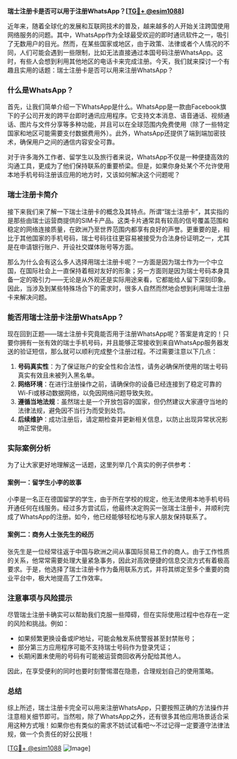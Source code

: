**瑞士注册卡是否可以用于注册WhatsApp？[[TG💪+ @esim1088](https://t.me/s/esim1088)]**

近年来，随着全球化的发展和互联网技术的普及，越来越多的人开始关注跨国使用网络服务的问题。其中，WhatsApp作为全球最受欢迎的即时通讯软件之一，吸引了无数用户的目光。然而，在某些国家或地区，由于政策、法律或者个人情况的不同，人们可能会遇到一些限制，比如无法直接通过本国号码注册WhatsApp。这时，有些人会想到利用其他地区的电话卡来完成注册。今天，我们就来探讨一个有趣且实用的话题：瑞士注册卡是否可以用来注册WhatsApp？

### 什么是WhatsApp？

首先，让我们简单介绍一下WhatsApp是什么。WhatsApp是一款由Facebook旗下的子公司开发的跨平台即时通讯应用程序。它支持文本消息、语音通话、视频通话、图片与文件分享等多种功能，并且可以在全球范围内免费使用（除了一些特定国家和地区可能需要支付数据费用外）。此外，WhatsApp还提供了端到端加密技术，确保用户之间的通信内容安全可靠。

对于许多海外工作者、留学生以及旅行者来说，WhatsApp不仅是一种便捷高效的沟通工具，更成为了他们保持联系的重要桥梁。但是，如果你身处某个不允许使用本地手机号码注册该应用的地方时，又该如何解决这个问题呢？

### 瑞士注册卡简介

接下来我们来了解一下瑞士注册卡的概念及其特点。所谓“瑞士注册卡”，其实指的是那些由瑞士运营商提供的SIM卡产品。这类卡片通常具有较高的信号覆盖范围和稳定的网络连接质量，在欧洲乃至世界范围内都享有良好的声誉。更重要的是，相比于其他国家的手机号码，瑞士号码往往更容易被接受为合法身份证明之一，尤其是在申请银行账户、开设社交媒体账号等方面。

那么为什么会有这么多人选择用瑞士注册卡呢？一方面是因为瑞士作为一个中立国，在国际社会上一直保持着相对友好的形象；另一方面则是因为瑞士号码本身具备一定的吸引力——无论是从外观还是实际用途来看，它都能给人留下深刻印象。因此，当涉及到某些特殊场合下的需求时，很多人自然而然地会想到利用瑞士注册卡来解决问题。

### 能否用瑞士注册卡注册WhatsApp？

现在回到正题——瑞士注册卡究竟能否用于注册WhatsApp呢？答案是肯定的！只要你拥有一张有效的瑞士手机号码，并且能够正常接收到来自WhatsApp服务器发送的验证短信，那么就可以顺利完成整个注册过程。不过需要注意以下几点：

1. **号码真实性**：为了保证账户的安全性和合法性，请务必确保所使用的瑞士号码真实有效且未被列入黑名单。
2. **网络环境**：在进行注册操作之前，请确保你的设备已经连接到了稳定可靠的Wi-Fi或移动数据网络，以免因网络问题导致失败。
3. **遵循当地法规**：虽然瑞士是一个开放包容的国家，但仍然建议大家遵守当地的法律法规，避免因不当行为而受到处罚。
4. **后续维护**：成功注册后，请定期检查并更新相关信息，以防止出现异常状况影响正常使用。

### 实际案例分析

为了让大家更好地理解这一话题，这里列举几个真实的例子供参考：

#### 案例一：留学生小李的故事
小李是一名正在德国留学的学生，由于所在学校的规定，他无法使用本地手机号码开通任何在线服务。经过多方尝试后，他最终决定购买一张瑞士注册卡，并顺利完成了WhatsApp的注册。如今，他已经能够轻松地与家人朋友保持联系了。

#### 案例二：商务人士张先生的经历
张先生是一位经常往返于中国与欧洲之间从事国际贸易工作的商人。由于工作性质的关系，他常常需要处理大量紧急事务，因此对高效便捷的信息交流方式有着极高要求。于是，他选择了瑞士注册卡作为备用联系方式，并将其绑定至多个重要的商业平台中，极大地提高了工作效率。

### 注意事项与风险提示

尽管瑞士注册卡确实可以帮助我们克服一些障碍，但在实际使用过程中也存在一定的风险和挑战。例如：
- 如果频繁更换设备或IP地址，可能会触发系统警报甚至封禁账号；
- 部分第三方应用程序可能不支持瑞士号码作为登录凭证；
- 长期闲置未使用的号码有可能被运营商回收再分配给其他人。

因此，在享受便利的同时也要时刻警惕潜在隐患，合理规划自己的使用策略。

### 总结

综上所述，瑞士注册卡完全可以用来注册WhatsApp，只要按照正确的方法操作并注意相关细节即可。当然啦，除了WhatsApp之外，还有很多其他应用场景适合采用这种方式哦！如果你也有类似的需求不妨试试看吧～不过记得一定要遵守法律法规，做一个负责任的好公民哦！

[[TG💪+ @esim1088](https://t.me/s/esim1088) ![Image](https://i.postimg.cc/4NQfJmqS/Snipaste-2025-05-13-00-14-12.png)]